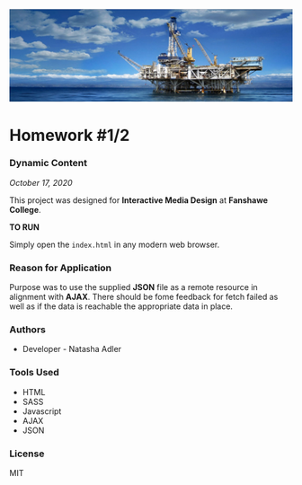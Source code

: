 ![header image](/images/eEdu_mainImg.jpg "siteMainImg")

# Homework #1/2
### Dynamic Content

*October 17, 2020*

This project was designed for **Interactive Media Design** at **Fanshawe College**.

**TO RUN**

Simply open the `index.html` in any modern web browser.


### Reason for Application

Purpose was to use the supplied **JSON** file as a remote resource in alignment with **AJAX**. There should be fome feedback for fetch failed as well as if the data is reachable the appropriate data in place. 


### Authors

- Developer - Natasha Adler

### Tools Used

-   HTML
-   SASS
-   Javascript
-   AJAX
-   JSON

### License

MIT
